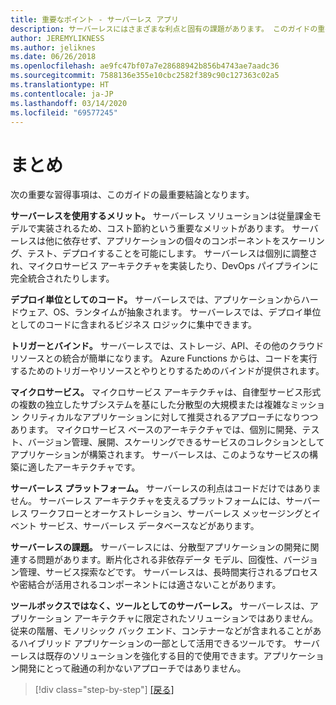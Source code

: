 ```yaml
---
title: 重要なポイント - サーバーレス アプリ
description: サーバーレスにはさまざまな利点と固有の課題があります。 このガイドの重要なポイントをまとめます。
author: JEREMYLIKNESS
ms.author: jeliknes
ms.date: 06/26/2018
ms.openlocfilehash: ae9fc47bf07a7e28688942b856b4743ae7aadc36
ms.sourcegitcommit: 7588136e355e10cbc2582f389c90c127363c02a5
ms.translationtype: HT
ms.contentlocale: ja-JP
ms.lasthandoff: 03/14/2020
ms.locfileid: "69577245"
---
```

# <a name="conclusion"></a>まとめ

次の重要な習得事項は、このガイドの最重要結論となります。

**サーバーレスを使用するメリット。** サーバーレス ソリューションは従量課金モデルで実装されるため、コスト節約という重要なメリットがあります。 サーバーレスは他に依存せず、アプリケーションの個々のコンポーネントをスケーリング、テスト、デプロイすることを可能にします。 サーバーレスは個別に調整され、マイクロサービス アーキテクチャを実装したり、DevOps パイプラインに完全統合されたりします。

**デプロイ単位としてのコード。** サーバーレスでは、アプリケーションからハードウェア、OS、ランタイムが抽象されます。 サーバーレスでは、デプロイ単位としてのコードに含まれるビジネス ロジックに集中できます。

**トリガーとバインド。** サーバーレスでは、ストレージ、API、その他のクラウド リソースとの統合が簡単になります。 Azure Functions からは、コードを実行するためのトリガーやリソースとやりとりするためのバインドが提供されます。

**マイクロサービス。** マイクロサービス アーキテクチャは、自律型サービス形式の複数の独立したサブシステムを基にした分散型の大規模または複雑なミッション クリティカルなアプリケーションに対して推奨されるアプローチになりつつあります。 マイクロサービス ベースのアーキテクチャでは、個別に開発、テスト、バージョン管理、展開、スケーリングできるサービスのコレクションとしてアプリケーションが構築されます。 サーバーレスは、このようなサービスの構築に適したアーキテクチャです。

**サーバーレス プラットフォーム。** サーバーレスの利点はコードだけではありません。 サーバーレス アーキテクチャを支えるプラットフォームには、サーバーレス ワークフローとオーケストレーション、サーバーレス メッセージングとイベント サービス、サーバーレス データベースなどがあります。

**サーバーレスの課題。** サーバーレスには、分散型アプリケーションの開発に関連する問題があります。断片化される非依存データ モデル、回復性、バージョン管理、サービス探索などです。 サーバーレスは、長時間実行されるプロセスや密結合が活用されるコンポーネントには適さないことがあります。

**ツールボックスではなく、ツールとしてのサーバーレス。** サーバーレスは、アプリケーション アーキテクチャに限定されたソリューションではありません。 従来の階層、モノリシック バック エンド、コンテナーなどが含まれることがあるハイブリッド アプリケーションの一部として活用できるツールです。 サーバーレスは既存のソリューションを強化する目的で使用できます。アプリケーション開発にとって融通の利かないアプローチではありません。

>[!div class="step-by-step"]
>[[戻る]](serverless-business-scenarios.md)
